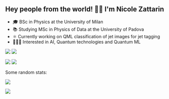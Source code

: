 ## Hey people from the world! 👋🏻 I'm Nicole Zattarin 

- 🎓 BSc in Physics at the University of Milan
- 📚 Studying MSc in Physics of Data at the University of Padova
- ⚛️ Currently working on QML classification of jet images for jet tagging
- 👩🏻‍💻 Interested in AI, Quantum technologies and Quantum ML 
 
[![](https://img.shields.io/badge/LinkedIn-0077B5?style=for-the-badge&logo=linkedin&logoColor=white)](https://www.linkedin.com/in/nicole-zattarin-a87768105/) [![](https://img.shields.io/badge/Twitter-1DA1F2?style=for-the-badge&logo=twitter&logoColor=white)](https://twitter.com/nicolezatta)
 
 ![](https://img.shields.io/badge/Python-3776AB?style=for-the-badge&logo=python&logoColor=white) ![](https://img.shields.io/badge/C%2B%2B-00599C?style=for-the-badge&logo=c%2B%2B&logoColor=white) 
 
Some random stats:

![](https://github-readme-stats.vercel.app/api?username=nicolezattarin&theme=panda&count_private=true,prs)


[![](https://github-readme-stats.vercel.app/api/top-langs/?username=nicolezattarin&theme=panda)](https://github.com/anuraghazra/github-readme-stats)


